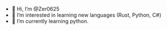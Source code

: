 - 👋 Hi, I’m @Zer0625
- 👀 I’m interested in learning new languages (Rust, Python, C#)
- 🌱 I’m currently learning python.



